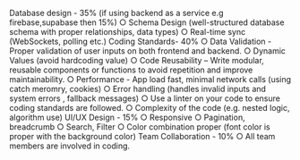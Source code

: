 Database design - 35% (if using backend as a service e.g firebase,supabase
then 15%)
○
Schema Design (well-structured database schema with proper relationships,
data types)
○
Real-time sync (WebSockets, polling etc.)
Coding Standards- 40%
○
Data Validation - Proper validation of user inputs on both frontend and
backend.
○
Dynamic Values (avoid hardcoding value)
○
Code Reusability – Write modular, reusable components or functions
to avoid repetition and improve maintainability.
○
Performance - App load fast, minimal network calls (using catch
meromry, cookies)
○
Error handling (handles invalid inputs and system errors , fallback
messages)
○
Use a linter on your code to ensure coding standards are followed.
○
Complexity of the code (e.g. nested logic, algorithm use)
UI/UX Design - 15%
○
Responsive
○
Pagination, breadcrumb
○
Search, Filter
○
Color combination proper (font color is proper with the background color)
Team Collaboration - 10%
○
All team members are involved in coding.